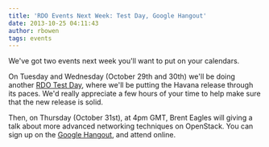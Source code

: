 ```yaml
---
title: 'RDO Events Next Week: Test Day, Google Hangout'
date: 2013-10-25 04:11:43
author: rbowen
tags: events
---
```


We've got two events next week you'll want to put on your calendars.

On Tuesday and Wednesday (October 29th and 30th) we'll be doing another [RDO Test Day](http://rdoproject.org/RDO_Test_Day_October_2013), where we'll be putting the Havana release through its paces. We'd really appreciate a few hours of your time to help make sure that the new release is solid.

Then, on Thursday (October 31st), at 4pm GMT, Brent Eagles will giving a talk about more advanced networking techniques on OpenStack. You can sign up on the [Google Hangout](https://plus.google.com/events/cfgnq5t8it7uvksrtpd00s2fcmg), and attend online.
